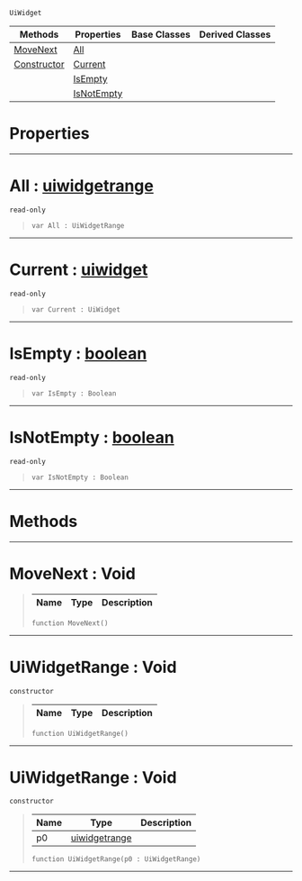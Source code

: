  `UiWidget`

|Methods|Properties|Base Classes|Derived Classes|
|---|---|---|---|
|[ MoveNext](uiwidgetrange.md#movenext-void)|[ All](uiwidgetrange.md#all-zilch-engine-document)| | |
|[ Constructor](uiwidgetrange.md#uiwidgetrange-void)|[ Current](uiwidgetrange.md#current-zilch-engine-docu)| | |
| |[ IsEmpty](uiwidgetrange.md#isempty-zilch-engine-docu)| | |
| |[ IsNotEmpty](uiwidgetrange.md#isnotempty-zilch-engine-d)| | |


 #  Properties


---  
 #  All : [uiwidgetrange](uiwidgetrange.md)

 `read-only`

> 
> ```TS:Nada
> var All : UiWidgetRange


---  
 #  Current : [uiwidget](uiwidget.md)

 `read-only`

> 
> ```TS:Nada
> var Current : UiWidget


---  
 #  IsEmpty : [boolean](../nada_base_types/boolean.md)

 `read-only`

> 
> ```TS:Nada
> var IsEmpty : Boolean


---  
 #  IsNotEmpty : [boolean](../nada_base_types/boolean.md)

 `read-only`

> 
> ```TS:Nada
> var IsNotEmpty : Boolean


---  
 #  Methods


---  
 #  MoveNext : Void

> 
> |Name|Type|Description|
> |---|---|---|
> ```TS:Nada
> function MoveNext()
> ``` 


---  
 #  UiWidgetRange : Void

 `constructor`

> 
> |Name|Type|Description|
> |---|---|---|
> ```TS:Nada
> function UiWidgetRange()
> ``` 


---  
 #  UiWidgetRange : Void

 `constructor`

> 
> |Name|Type|Description|
> |---|---|---|
> |p0|[uiwidgetrange](uiwidgetrange.md)| |
> ```TS:Nada
> function UiWidgetRange(p0 : UiWidgetRange)
> ``` 


---  
 

 